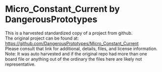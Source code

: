 
# Micro_Constant_Current by DangerousPrototypes  
This is a harvested standardized copy of a project from github.  
The original project can be found at:  
https://github.com/DangerousPrototypes/Micro_Constant_Current  
Please consult that link for additional, details, files, and license information.  
Note: It was auto harvested and if the original repo had more than one board file or anything out of the ordinary the files here are likely not representative.  
    